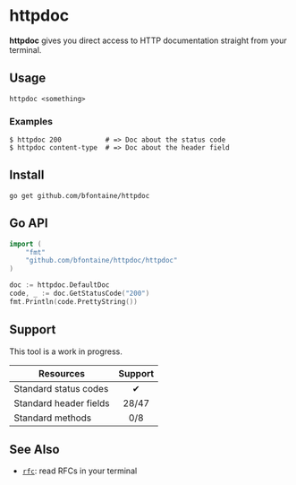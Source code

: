 # httpdoc

**httpdoc** gives you direct access to HTTP documentation straight from
your terminal.

## Usage

    httpdoc <something>

### Examples

    $ httpdoc 200           # => Doc about the status code
    $ httpdoc content-type  # => Doc about the header field

## Install

    go get github.com/bfontaine/httpdoc

## Go API

```go
import (
    "fmt"
    "github.com/bfontaine/httpdoc/httpdoc"
)

doc := httpdoc.DefaultDoc
code, _ := doc.GetStatusCode("200")
fmt.Println(code.PrettyString())
```

## Support

This tool is a work in progress.

| Resources                    | Support |
|------------------------------|:-------:|
| Standard status codes        | ✔       |
| Standard header fields       | 28/47   |
| Standard methods             | 0/8     |

## See Also

* [`rfc`][rfc-cli]: read RFCs in your terminal

[rfc-cli]: https://github.com/bfontaine/rfc#rfc
